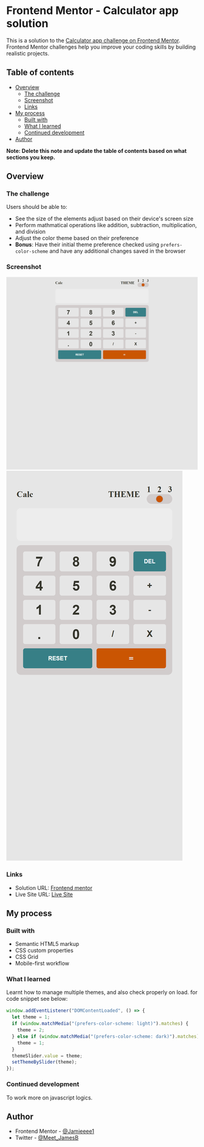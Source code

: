 # Frontend Mentor - Calculator app solution

This is a solution to the [Calculator app challenge on Frontend Mentor](https://www.frontendmentor.io/challenges/calculator-app-9lteq5N29). Frontend Mentor challenges help you improve your coding skills by building realistic projects.

## Table of contents

- [Overview](#overview)
  - [The challenge](#the-challenge)
  - [Screenshot](#screenshot)
  - [Links](#links)
- [My process](#my-process)
  - [Built with](#built-with)
  - [What I learned](#what-i-learned)
  - [Continued development](#continued-development)
- [Author](#author)

**Note: Delete this note and update the table of contents based on what sections you keep.**

## Overview

### The challenge

Users should be able to:

- See the size of the elements adjust based on their device's screen size
- Perform mathmatical operations like addition, subtraction, multiplication, and division
- Adjust the color theme based on their preference
- **Bonus**: Have their initial theme preference checked using `prefers-color-scheme` and have any additional changes saved in the browser

### Screenshot

![Desktop](./Desktop.png)
![Mobile](<./Mobile(iPhone%20XR).png>)

### Links

- Solution URL: [Frontend mentor](https://www.frontendmentor.io/solutions/javascript-css-functions-kKQ428RS6R)
- Live Site URL: [Live Site](https://calculator-app-main-bay.vercel.app/)

## My process

### Built with

- Semantic HTML5 markup
- CSS custom properties
- CSS Grid
- Mobile-first workflow

### What I learned

Learnt how to manage multiple themes, and also check properly on load.
for code snippet see below:

```js
window.addEventListener("DOMContentLoaded", () => {
  let theme = 1;
  if (window.matchMedia("(prefers-color-scheme: light)").matches) {
    theme = 2;
  } else if (window.matchMedia("(prefers-color-scheme: dark)").matches) {
    theme = 1;
  }
  themeSlider.value = theme;
  setThemeBySlider(theme);
});
```

### Continued development

To work more on javascript logics.

## Author

- Frontend Mentor - [@Jamieeee1](https://www.frontendmentor.io/profile/Jamieeee1)
- Twitter - [@Meet_JamesB](https://www.twitter.com/Meet_JamesB)
